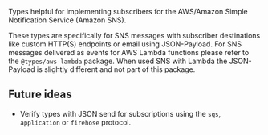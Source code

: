 Types helpful for implementing subscribers for the AWS/Amazon Simple 
Notification Service (Amazon SNS).

These types are specifically for SNS messages with subscriber destinations 
like custom HTTP(S) endpoints or email using JSON-Payload. For SNS messages
delivered as events for AWS Lambda functions please refer to the 
`@types/aws-lambda` package. When used SNS with Lambda the JSON-Payload is 
slightly different and not part of this package.

## Future ideas

-   Verify types with JSON send for subscriptions using the `sqs`, `application`
    or `firehose` protocol.
